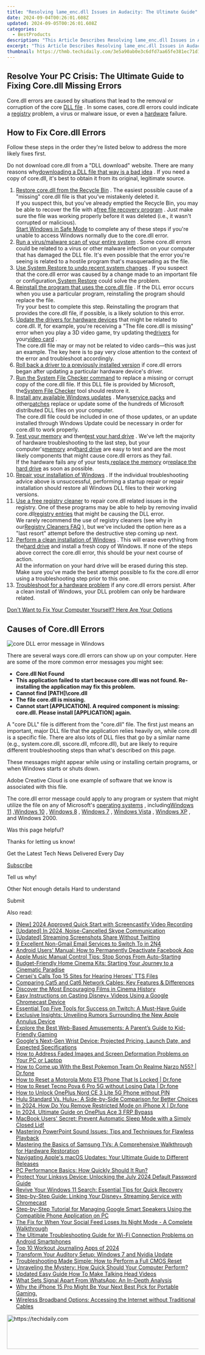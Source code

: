 ```yaml
---
title: "Resolving lame_enc.dll Issues in Audacity: The Ultimate Guide"
date: 2024-09-04T00:26:01.608Z
updated: 2024-09-05T00:26:01.608Z
categories:
  - BestProducts
description: "This Article Describes Resolving lame_enc.dll Issues in Audacity: The Ultimate Guide"
excerpt: "This Article Describes Resolving lame_enc.dll Issues in Audacity: The Ultimate Guide"
thumbnail: https://thmb.techidaily.com/3e5a90ab0e3c6dfd7aa65fe381ec71d12d0b563a60e02073718388cd3d8e712f.jpg
---
```


## Resolve Your PC Crisis: The Ultimate Guide to Fixing Core.dll Missing Errors
 Core.dll errors are caused by situations that lead to the removal or corruption of the core [DLL file](https://www.lifewire.com/what-is-a-dll-file-2625852) . In some cases, core.dll errors could indicate a [registry](https://www.lifewire.com/windows-registry-2625992) problem, a virus or malware issue, or even a [hardware](https://www.lifewire.com/computer-hardware-2625895) failure.

## How to Fix Core.dll Errors

 Follow these steps in the order they're listed below to address the more likely fixes first.

 Do not download core.dll from a "DLL download" website. There are many reasons why[downloading a DLL file that way is a bad idea](https://www.lifewire.com/important-reasons-not-to-download-dll-files-2624455) . If you need a copy of core.dll, it's best to obtain it from its original, legitimate source.

1. [Restore core.dll from the Recycle Bin](https://www.lifewire.com/how-to-restore-deleted-files-from-the-recycle-bin-2624515) . The easiest possible cause of a "missing" core.dll file is that you've mistakenly deleted it.  
 If you suspect this, but you've already emptied the Recycle Bin, you may be able to recover the file with a[free file recovery program](https://www.lifewire.com/free-data-recovery-software-tools-2622893) . Just make sure the file was working properly before it was deleted (i.e., it wasn't corrupted or malicious).  
[Start Windows in Safe Mode](https://www.lifewire.com/how-do-i-start-windows-in-safe-mode-2624480) to complete any of these steps if you're unable to access Windows normally due to the core.dll error.
2. [Run a virus/malware scan of your entire system](https://www.lifewire.com/properly-scan-your-computer-for-viruses-and-other-malware-2624526) . Some core.dll errors could be related to a virus or other malware infection on your computer that has damaged the DLL file. It's even possible that the error you're seeing is related to a hostile program that's masquerading as the file.
3. [Use System Restore to undo recent system changes](https://www.lifewire.com/how-to-use-system-restore-in-windows-2626131) . If you suspect that the core.dll error was caused by a change made to an important file or configuration,[System Restore](https://www.lifewire.com/what-is-system-restore-2626022) could solve the problem.
4. [Reinstall the program that uses the core.dll file](https://www.lifewire.com/what-is-the-proper-way-to-reinstall-a-software-program-2624478) . If the DLL error occurs when you use a particular program, reinstalling the program should replace the file.  
 Try your best to complete this step. Reinstalling the program that provides the core.dll file, if possible, is a likely solution to this error.
5. [Update the drivers for hardware devices](https://www.lifewire.com/how-to-update-drivers-in-windows-2619214) that might be related to core.dll. If, for example, you're receiving a "The file core.dll is missing" error when you play a 3D video game, try updating the[drivers](https://www.lifewire.com/what-is-a-device-driver-2625796) for your[video card](https://www.lifewire.com/what-is-a-video-card-2618161) .  
 The core.dll file may or may not be related to video cards—this was just an example. The key here is to pay very close attention to the context of the error and troubleshoot accordingly.
6. [Roll back a driver to a previously installed version](https://www.lifewire.com/how-to-roll-back-a-driver-in-windows-2619217) if core.dll errors began after updating a particular hardware device's driver.
7. [Run the System File Checker command](https://www.lifewire.com/how-to-use-sfc-scannow-to-repair-windows-system-files-2626161) to replace a missing or corrupt copy of the core.dll file. If this DLL file is provided by Microsoft, the[System File Checker](https://www.lifewire.com/sfc-command-system-file-checker-2626020) tool should restore it.
8. [Install any available Windows updates](https://www.lifewire.com/how-to-check-for-install-windows-updates-2624596) . Many[service packs](https://www.lifewire.com/what-is-a-service-pack-2626010) and other[patches](https://www.lifewire.com/what-is-a-patch-2625960) replace or update some of the hundreds of Microsoft distributed DLL files on your computer.  
 The core.dll file could be included in one of those updates, or an update installed through Windows Update could be necessary in order for core.dll to work properly.
9. [Test your memory](https://www.lifewire.com/free-memory-test-programs-2626178) and then[test your hard drive](https://www.lifewire.com/free-hard-drive-testing-programs-2626183) . We've left the majority of hardware troubleshooting to the last step, but your computer's[memory](https://www.lifewire.com/what-is-random-access-memory-ram-2618159) and[hard drive](https://www.lifewire.com/what-is-a-hard-disk-drive-2618152) are easy to test and are the most likely components that might cause core.dll errors as they fail.  
 If the hardware fails any of your tests,[replace the memory](https://www.lifewire.com/how-to-replace-the-memory-ram-in-a-computer-2626201) or[replace the hard drive](https://www.lifewire.com/how-to-replace-a-hard-drive-2626200) as soon as possible.
10. [Repair your installation of Windows](https://www.lifewire.com/how-do-i-automatically-repair-windows-problems-2624907) . If the individual troubleshooting advice above is unsuccessful, performing a startup repair or repair installation should restore all Windows DLL files to their working versions.
11. [Use a free registry cleaner](https://www.lifewire.com/free-registry-cleaners-2626176) to repair core.dll related issues in the registry. One of these programs may be able to help by removing invalid core.dll[registry entries](https://www.lifewire.com/what-is-a-registry-key-2625999) that might be causing the DLL error.  
 We rarely recommend the use of registry cleaners (see why in our[Registry Cleaners FAQ](https://www.lifewire.com/registry-cleaner-faq-2625124) ), but we've included the option here as a "last resort" attempt before the destructive step coming up next.
12. [Perform a clean installation of Windows](https://www.lifewire.com/how-to-clean-install-windows-2624904) . This will erase everything from the[hard drive](https://www.lifewire.com/what-is-a-hard-disk-drive-2618152) and install a fresh copy of Windows. If none of the steps above correct the core.dll error, this should be your next course of action.  
 All the information on your hard drive will be erased during this step. Make sure you've made the best attempt possible to fix the core.dll error using a troubleshooting step prior to this one.
13. [Troubleshoot for a hardware problem](https://www.lifewire.com/fix-a-dll-issue-caused-by-a-hardware-problem-2624493) if any core.dll errors persist. After a clean install of Windows, your DLL problem can only be hardware related.

[Don't Want to Fix Your Computer Yourself? Here Are Your Options](https://www.lifewire.com/how-do-i-get-my-computer-fixed-2625167)

## Causes of Core.dll Errors

![core DLL error message in Windows](https://www.lifewire.com/thmb/4CzfTsaLQYHN32Vx8k0hNjrfMS8=/1500x0/filters:no_upscale():max_bytes(150000):strip_icc():format(webp)/core-dll-error-message-5ab3bf728e1b6e00379ec776.png)

 There are several ways core.dll errors can show up on your computer. Here are some of the more common error messages you might see:

* **Core.dll Not Found**
* **This application failed to start because core.dll was not found. Re-installing the application may fix this problem.**
* **Cannot find \[PATH\]\\core.dll**
* **The file core.dll is missing.**
* **Cannot start \[APPLICATION\]. A required component is missing: core.dll. Please install \[APPLICATION\] again.**

 A "core DLL" file is different from the "core.dll" file. The first just means an important, major DLL file that the application relies heavily on, while core.dll is a specific file. There are also lots of DLL files that go by a similar name (e.g., system.core.dll, sscore.dll, mfcore.dll), but are likely to require different troubleshooting steps than what's described on this page.

 These messages might appear while using or installing certain programs, or when Windows starts or shuts down.

 Adobe Creative Cloud is one example of software that we know is associated with this file.

 The core.dll error message could apply to any program or system that might utilize the file on any of Microsoft's [operating systems](https://www.lifewire.com/operating-systems-2625912) , including[Windows 11](https://www.lifewire.com/windows-11-5188930) ,[Windows 10](https://www.lifewire.com/windows-10-2626217) , [Windows 8](https://www.lifewire.com/windows-8-2626235) , [Windows 7](https://www.lifewire.com/windows-7-2626265) , [Windows Vista](https://www.lifewire.com/windows-vista-2626311) , [Windows XP](https://www.lifewire.com/windows-xp-2626354) , and Windows 2000.

Was this page helpful?

Thanks for letting us know!

 Get the Latest Tech News Delivered Every Day

[Subscribe](https://www.lifewire.com/#)

Tell us why!

 Other  Not enough details  Hard to understand

 Submit

<ins class="adsbygoogle"
     style="display:block"
     data-ad-format="autorelaxed"
     data-ad-client="ca-pub-7571918770474297"
     data-ad-slot="1223367746"></ins>



<ins class="adsbygoogle"
     style="display:block"
     data-ad-client="ca-pub-7571918770474297"
     data-ad-slot="8358498916"
     data-ad-format="auto"
     data-full-width-responsive="true"></ins>

<span class="atpl-alsoreadstyle">Also read:</span>
<div><ul>
<li><a href="https://video-capture.techidaily.com/new-2024-approved-quick-start-with-screencastify-video-recording/"><u>[New] 2024 Approved  Quick Start with Screencastify Video Recording</u></a></li>
<li><a href="https://desktop-recording.techidaily.com/updated-in-2024-noise-cancelled-skype-communication/"><u>[Updated] In 2024, Noise-Cancelled Skype Communication</u></a></li>
<li><a href="https://twitter-clips.techidaily.com/updated-streaming-screenshots-share-without-twitting/"><u>[Updated] Streaming Screenshots  Share Without Twitting</u></a></li>
<li><a href="https://techno-recovery.techidaily.com/9-excellent-non-gmail-email-services-to-switch-to-in-2n4/"><u>9 Excellent Non-Gmail Email Services to Switch To in 2N4</u></a></li>
<li><a href="https://techno-recovery.techidaily.com/android-users-manual-how-to-permanently-deactivate-facebook-app/"><u>Android Users' Manual: How to Permanently Deactivate Facebook App</u></a></li>
<li><a href="https://techno-recovery.techidaily.com/apple-music-manual-control-tips-stop-songs-from-auto-starting/"><u>Apple Music Manual Control Tips: Stop Songs From Auto-Starting</u></a></li>
<li><a href="https://techno-recovery.techidaily.com/1722893117865-budget-friendly-home-cinema-kits-starting-your-journey-to-a-cinematic-paradise/"><u>Budget-Friendly Home Cinema Kits: Starting Your Journey to a Cinematic Paradise</u></a></li>
<li><a href="https://extra-tips.techidaily.com/cerseis-calls-top-15-sites-for-hearing-heroes-tts-files/"><u>Cersei's Calls  Top 15 Sites for Hearing Heroes' TTS Files</u></a></li>
<li><a href="https://techno-recovery.techidaily.com/comparing-cat5-and-cat6-network-cables-key-features-and-differences/"><u>Comparing Cat5 and Cat6 Network Cables: Key Features & Differences</u></a></li>
<li><a href="https://techno-recovery.techidaily.com/discover-the-most-encouraging-films-in-cinema-history/"><u>Discover the Most Encouraging Films in Cinema History</u></a></li>
<li><a href="https://techno-recovery.techidaily.com/easy-instructions-on-casting-disneyplus-videos-using-a-google-chromecast-device/"><u>Easy Instructions on Casting Disney+ Videos Using a Google Chromecast Device</u></a></li>
<li><a href="https://techno-recovery.techidaily.com/essential-top-five-tools-for-success-on-twitch-a-must-have-guide/"><u>Essential Top Five Tools for Success on Twitch: A Must-Have Guide</u></a></li>
<li><a href="https://techno-recovery.techidaily.com/exclusive-insights-unveiling-rumors-surrounding-the-new-apple-annulus-device/"><u>Exclusive Insights: Unveiling Rumors Surrounding the New Apple Annulus Device</u></a></li>
<li><a href="https://techno-recovery.techidaily.com/explore-the-best-web-based-amusements-a-parents-guide-to-kid-friendly-gaming/"><u>Explore the Best Web-Based Amusements: A Parent’s Guide to Kid-Friendly Gaming</u></a></li>
<li><a href="https://techno-recovery.techidaily.com/googles-next-gen-wrist-device-projected-pricing-launch-date-and-expected-specifications/"><u>Google's Next-Gen Wrist Device: Projected Pricing, Launch Date, and Expected Specifications</u></a></li>
<li><a href="https://techno-recovery.techidaily.com/how-to-address-faded-images-and-screen-deformation-problems-on-your-pc-or-laptop/"><u>How to Address Faded Images and Screen Deformation Problems on Your PC or Laptop</u></a></li>
<li><a href="https://pokemon-go-android.techidaily.com/how-to-come-up-with-the-best-pokemon-team-on-realme-narzo-n55-drfone-by-drfone-virtual-android/"><u>How to Come up With the Best Pokemon Team On Realme Narzo N55? | Dr.fone</u></a></li>
<li><a href="https://techidaily.com/how-to-reset-a-motorola-moto-e13-phone-that-is-locked-drfone-by-drfone-reset-android-reset-android/"><u>How to Reset a Motorola Moto E13 Phone That Is Locked | Dr.fone</u></a></li>
<li><a href="https://techidaily.com/how-to-reset-tecno-pova-6-pro-5g-without-losing-data-drfone-by-drfone-reset-android-reset-android/"><u>How to Reset Tecno Pova 6 Pro 5G without Losing Data | Dr.fone</u></a></li>
<li><a href="https://easy-unlock-android.techidaily.com/how-to-unlock-oneplus-nord-ce-3-lite-5g-phone-without-pin-by-drfone-android/"><u>How to Unlock OnePlus Nord CE 3 Lite 5G Phone without PIN</u></a></li>
<li><a href="https://techno-recovery.techidaily.com/hulu-standard-vs-huluplus-a-side-by-side-comparison-for-better-choices/"><u>Hulu Standard Vs. Hulu+: A Side-by-Side Comparison for Better Choices</u></a></li>
<li><a href="https://iphone-unlock.techidaily.com/in-2024-how-do-you-remove-restricted-mode-on-iphone-x-drfone-by-drfone-ios/"><u>In 2024, How Do You Remove Restricted Mode on iPhone X | Dr.fone</u></a></li>
<li><a href="https://android-frp.techidaily.com/in-2024-ultimate-guide-on-oneplus-ace-3-frp-bypass-by-drfone-android/"><u>In 2024, Ultimate Guide on OnePlus Ace 3 FRP Bypass</u></a></li>
<li><a href="https://techno-recovery.techidaily.com/1722893929851-macbook-users-secret-prevent-automatic-sleep-mode-with-a-simply-closed-lid/"><u>MacBook Users' Secret: Prevent Automatic Sleep Mode with a Simply Closed Lid!</u></a></li>
<li><a href="https://techno-recovery.techidaily.com/mastering-powerpoint-sound-issues-tips-and-techniques-for-flawless-playback/"><u>Mastering PowerPoint Sound Issues: Tips and Techniques for Flawless Playback</u></a></li>
<li><a href="https://techno-recovery.techidaily.com/mastering-the-basics-of-samsung-tvs-a-comprehensive-walkthrough-for-hardware-restoration/"><u>Mastering the Basics of Samsung TVs: A Comprehensive Walkthrough for Hardware Restoration</u></a></li>
<li><a href="https://techno-recovery.techidaily.com/navigating-apples-macos-updates-your-ultimate-guide-to-different-releases/"><u>Navigating Apple's macOS Updates: Your Ultimate Guide to Different Releases</u></a></li>
<li><a href="https://techno-recovery.techidaily.com/pc-performance-basics-how-quickly-should-it-run/"><u>PC Performance Basics: How Quickly Should It Run?</u></a></li>
<li><a href="https://techno-recovery.techidaily.com/protect-your-linksys-device-unlocking-the-july-2024-default-password-guide/"><u>Protect Your Linksys Device: Unlocking the July 2024 Default Password Guide</u></a></li>
<li><a href="https://techno-recovery.techidaily.com/revive-your-windows-11-search-essential-tips-for-quick-recovery/"><u>Revive Your Windows 11 Search: Essential Tips for Quick Recovery</u></a></li>
<li><a href="https://techno-recovery.techidaily.com/step-by-step-guide-linking-your-disneyplus-streaming-service-with-chromecast/"><u>Step-by-Step Guide: Linking Your Disney+ Streaming Service with Chromecast</u></a></li>
<li><a href="https://techno-recovery.techidaily.com/step-by-step-tutorial-for-managing-google-smart-speakers-using-the-compatible-phone-application-on-pc/"><u>Step-by-Step Tutorial for Managing Google Smart Speakers Using the Compatible Phone Application on PC</u></a></li>
<li><a href="https://techno-recovery.techidaily.com/the-fix-for-when-your-social-feed-loses-its-night-mode-a-complete-walkthrough/"><u>The Fix for When Your Social Feed Loses Its Night Mode - A Complete Walkthrough</u></a></li>
<li><a href="https://techno-recovery.techidaily.com/the-ultimate-troubleshooting-guide-for-wi-fi-connection-problems-on-android-smartphones/"><u>The Ultimate Troubleshooting Guide for Wi-Fi Connection Problems on Android Smartphones</u></a></li>
<li><a href="https://techno-recovery.techidaily.com/top-10-workout-journaling-apps-of-2024/"><u>Top 10 Workout Journaling Apps of 2024</u></a></li>
<li><a href="https://driver-install.techidaily.com/transform-your-auditory-setup-windows-7-and-nvidia-update/"><u>Transform Your Auditory Setup: Windows 7 and Nvidia Update</u></a></li>
<li><a href="https://techno-recovery.techidaily.com/troubleshooting-made-simple-how-to-perform-a-full-cmos-reset/"><u>Troubleshooting Made Simple: How to Perform a Full CMOS Reset</u></a></li>
<li><a href="https://techno-recovery.techidaily.com/unraveling-the-mystery-how-quick-should-your-computer-perform/"><u>Unraveling the Mystery: How Quick Should Your Computer Perform?</u></a></li>
<li><a href="https://ai-topics.techidaily.com/updated-easy-guide-how-to-make-talking-head-videos/"><u>Updated Easy Guide How To Make Talking Head Videos</u></a></li>
<li><a href="https://techno-recovery.techidaily.com/what-sets-signal-apart-from-whatsapp-an-in-depth-analysis/"><u>What Sets Signal Apart From WhatsApp: An In-Depth Analysis</u></a></li>
<li><a href="https://os-tips.techidaily.com/why-the-iphone-15-pro-might-be-your-next-best-pick-for-portable-gaming/"><u>Why the iPhone 15 Pro Might Be Your Next Best Pick for Portable Gaming.</u></a></li>
<li><a href="https://techno-recovery.techidaily.com/wireless-broadband-options-accessing-the-internet-without-traditional-cables/"><u>Wireless Broadband Options: Accessing the Internet without Traditional Cables</u></a></li>
</ul></div>

<!-- affiliate ads begin -->
<a href="https://appsumo.8odi.net/c/5597632/2094483/7443" target="_top" id="2094483">
  <img src="//a.impactradius-go.com/display-ad/7443-2094483" border="0" alt="https://techidaily.com" width="728" height="90"/>
</a>
<img height="0" width="0" src="https://appsumo.8odi.net/i/5597632/2094483/7443" style="position:absolute;visibility:hidden;" border="0" />
<!-- affiliate ads end -->